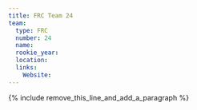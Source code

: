 ```yaml
---
title: FRC Team 24
team:
  type: FRC
  number: 24
  name:
  rookie_year:
  location:
  links:
    Website:
---
```


{% include remove_this_line_and_add_a_paragraph %}
